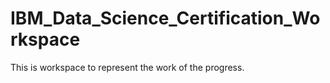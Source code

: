 # IBM_Data_Science_Certification_Workspace
This is workspace to represent the work of the progress.
